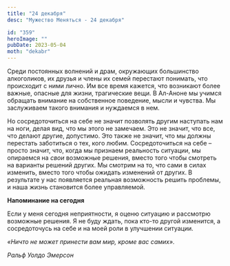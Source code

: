 ```yaml
---
title: "24 декабря"
desc: "Мужество Меняться - 24 декабря"

id: "359"
heroImage: ""
pubDate: 2023-05-04
moth: "dekabr"
---
```


Среди постоянных волнений и драм, окружающих большинство алкоголиков, их
друзья и члены их семей перестают понимать, что происходит с ними лично. Им
все время кажется, что возникают более важные, опасные для жизни, трагические
вещи. В Ал-Аноне мы учимся обращать внимание на собственное поведение, мысли и
чувства. Мы заслуживаем такого внимания и нуждаемся в нем.

Но сосредоточиться на себе не значит позволять другим наступать нам на ноги,
делая вид, что мы этого не замечаем. Это не значит, что все, что делают
другие, допустимо. Это также не значит, что мы должны перестать заботиться о
тех, кого любим. Сосредоточиться на себе – просто значит, что, когда мы
признаем реальность ситуации, мы опираемся на _свои_ возможные решения, вместо
того чтобы смотреть на варианты решений других. Мы смотрим на то, что сами в
силах изменить, вместо того чтобы ожидать изменений от других. В результате у
нас появляется реальная возможность решить проблемы, и наша жизнь становится
более управляемой.

**Напоминание на сегодня**

Если у меня сегодня неприятности, я оценю ситуацию и рассмотрю возможные
решения. Я не буду ждать, пока кто-то другой изменится, а сосредоточусь на
себе и на моей роли в улучшении ситуации.

_«Ничто не может принести вам мир, кроме вас самих»._

_Ральф Уолдо Эмерсон_
